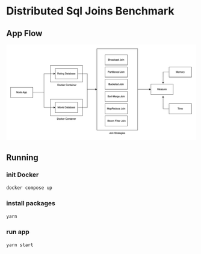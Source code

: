 # Distributed Sql Joins Benchmark
## App Flow
![Flow](./flow.jpg)
## Running
### init Docker
```bash
docker compose up
```
### install packages
```bash
yarn
```
### run app
```bash
yarn start
```
